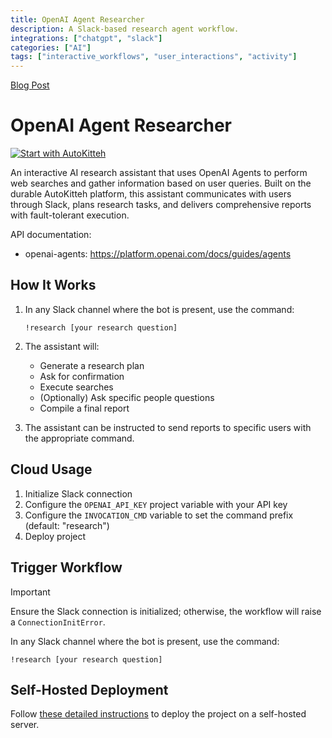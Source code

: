 ```yaml
---
title: OpenAI Agent Researcher
description: A Slack-based research agent workflow.
integrations: ["chatgpt", "slack"]
categories: ["AI"]
tags: ["interactive_workflows", "user_interactions", "activity"]
---
```


[Blog Post](https://autokitteh.com/technical-blog/building-stateful-ai-research-agent-with-openai-agents/)

# OpenAI Agent Researcher

[![Start with AutoKitteh](https://autokitteh.com/assets/autokitteh-badge.svg)](https://app.autokitteh.cloud/template?name=ai_agents/openai_agent_researcher)

An interactive AI research assistant that uses OpenAI Agents to perform web searches and gather information based on user queries. Built on the durable AutoKitteh platform, this assistant communicates with users through Slack, plans research tasks, and delivers comprehensive reports with fault-tolerant execution.

API documentation:

- openai-agents: https://platform.openai.com/docs/guides/agents

## How It Works

1. In any Slack channel where the bot is present, use the command:

   ```
   !research [your research question]
   ```

2. The assistant will:

   - Generate a research plan
   - Ask for confirmation
   - Execute searches
   - (Optionally) Ask specific people questions
   - Compile a final report

3. The assistant can be instructed to send reports to specific users with the appropriate command.

## Cloud Usage

1. Initialize Slack connection
2. Configure the `OPENAI_API_KEY` project variable with your API key
3. Configure the `INVOCATION_CMD` variable to set the command prefix (default: "research")
4. Deploy project

## Trigger Workflow

> [!IMPORTANT]
> Ensure the Slack connection is initialized; otherwise, the workflow will raise a `ConnectionInitError`.

In any Slack channel where the bot is present, use the command:

```
!research [your research question]
```

## Self-Hosted Deployment

Follow [these detailed instructions](https://docs.autokitteh.com/get_started/deployment) to deploy the project on a self-hosted server.
